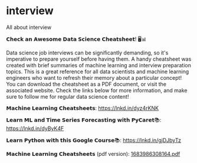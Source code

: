 # interview
All about interview

𝗖𝗵𝗲𝗰𝗸 𝗮𝗻 𝗔𝘄𝗲𝘀𝗼𝗺𝗲 𝗗𝗮𝘁𝗮 𝗦𝗰𝗶𝗲𝗻𝗰𝗲 𝗖𝗵𝗲𝗮𝘁𝘀𝗵𝗲𝗲𝘁! 🖥️📊

Data science job interviews can be significantly demanding, so it's imperative to prepare yourself before having them. A handy cheatsheet was created with brief summaries of machine learning and interview preparation topics. This is a great reference for all data scientists and machine learning engineers who want to refresh their memory about a particular concept! You can download the cheatsheet as a PDF document, or visit the associated website. Check the links below for more information, and make sure to follow me for regular data science content!

𝗠𝗮𝗰𝗵𝗶𝗻𝗲 𝗟𝗲𝗮𝗿𝗻𝗶𝗻𝗴 𝗖𝗵𝗲𝗮𝘁𝘀𝗵𝗲𝗲𝘁𝘀: https://lnkd.in/dyz4rKNK

𝗟𝗲𝗮𝗿𝗻 𝗠𝗟 𝗮𝗻𝗱 𝗧𝗶𝗺𝗲 𝗦𝗲𝗿𝗶𝗲𝘀 𝗙𝗼𝗿𝗲𝗰𝗮𝘀𝘁𝗶𝗻𝗴 𝘄𝗶𝘁𝗵 𝗣𝘆𝗖𝗮𝗿𝗲𝘁📚: https://lnkd.in/dyByK4F

𝗟𝗲𝗮𝗿𝗻 𝗣𝘆𝘁𝗵𝗼𝗻 𝘄𝗶𝘁𝗵 𝘁𝗵𝗶𝘀 𝗚𝗼𝗼𝗴𝗹𝗲 𝗖𝗼𝘂𝗿𝘀𝗲📚: https://lnkd.in/gjDJbyTz

𝗠𝗮𝗰𝗵𝗶𝗻𝗲 𝗟𝗲𝗮𝗿𝗻𝗶𝗻𝗴 𝗖𝗵𝗲𝗮𝘁𝘀𝗵𝗲𝗲𝘁𝘀 (pdf version): [1683986308164.pdf](https://github.com/mustafasbahar59/interview/files/11470362/1683986308164.pdf)
